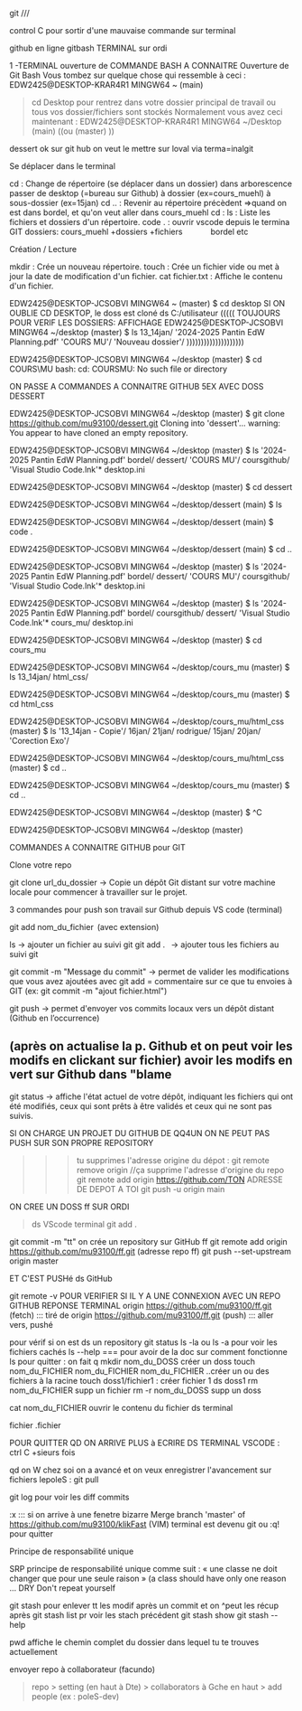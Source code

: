 git ///

control C pour sortir d'une mauvaise commande sur terminal

github en ligne
gitbash TERMINAL sur ordi

1 -TERMINAL
ouverture de COMMANDE BASH A CONNAITRE
Ouverture de Git Bash
Vous tombez sur quelque chose qui ressemble à ceci : EDW2425@DESKTOP-KRAR4R1 MINGW64 ~ (main)
> cd Desktop pour rentrez dans votre dossier principal de travail ou tous vos dossier/fichiers sont stockés
Normalement vous avez ceci maintenant : EDW2425@DESKTOP-KRAR4R1 MINGW64 ~/Desktop (main) ((ou (master) ))

dessert ok sur git hub
on veut le mettre sur loval via terma=inalgit


Se déplacer dans le terminal

cd : Change de répertoire  (se déplacer dans un dossier) dans arborescence passer de desktop (=bureau sur Github) à dossier (ex=cours_muehl) à sous-dossier (ex=15jan)
cd ..  : Revenir au répertoire précèdent =>quand on est dans bordel, et qu'on veut aller dans cours_muehl cd :
ls : Liste les fichiers et dossiers d'un répertoire.
code . : ouvrir vscode depuis le termina
GIT dossiers:  cours_muehl +dossiers +fichiers
                bordel  etc

Création / Lecture

mkdir : Crée un nouveau répertoire.
touch : Crée un fichier vide ou met à jour la date de modification d'un fichier.
cat fichier.txt : Affiche le contenu d'un fichier.



EDW2425@DESKTOP-JCSOBVI MINGW64 ~ (master)
$ cd desktop
SI ON OUBLIE CD DESKTOP, le doss est cloné ds C:/utilisateur
((((( TOUJOURS POUR VERIF LES DOSSIERS: AFFICHAGE
EDW2425@DESKTOP-JCSOBVI MINGW64 ~/desktop (master)
$ ls
 13_14jan/  '2024-2025 Pantin EdW Planning.pdf'  'COURS MU'/  'Nouveau dossier'/
))))))))))))))))))))

EDW2425@DESKTOP-JCSOBVI MINGW64 ~/desktop (master)
$ cd COURS\MU
bash: cd: COURSMU: No such file or directory

ON PASSE A COMMANDES A CONNAITRE GITHUB
5EX AVEC DOSS DESSERT

EDW2425@DESKTOP-JCSOBVI MINGW64 ~/desktop (master)
$ git clone https://github.com/mu93100/dessert.git
Cloning into 'dessert'...
warning: You appear to have cloned an empty repository.

EDW2425@DESKTOP-JCSOBVI MINGW64 ~/desktop (master)
$ ls
'2024-2025 Pantin EdW Planning.pdf'   bordel/        dessert/
'COURS MU'/                           coursgithub/
'Visual Studio Code.lnk'*             desktop.ini

EDW2425@DESKTOP-JCSOBVI MINGW64 ~/desktop (master)
$ cd dessert

EDW2425@DESKTOP-JCSOBVI MINGW64 ~/desktop/dessert (main)
$ ls

EDW2425@DESKTOP-JCSOBVI MINGW64 ~/desktop/dessert (main)
$ code .

EDW2425@DESKTOP-JCSOBVI MINGW64 ~/desktop/dessert (main)
$ cd ..

EDW2425@DESKTOP-JCSOBVI MINGW64 ~/desktop (master)
$ ls
'2024-2025 Pantin EdW Planning.pdf'   bordel/        dessert/
'COURS MU'/                           coursgithub/
'Visual Studio Code.lnk'*             desktop.ini

EDW2425@DESKTOP-JCSOBVI MINGW64 ~/desktop (master)
$ ls
'2024-2025 Pantin EdW Planning.pdf'   bordel/     coursgithub/   dessert/
'Visual Studio Code.lnk'*             cours_mu/   desktop.ini

EDW2425@DESKTOP-JCSOBVI MINGW64 ~/desktop (master)
$ cd cours_mu

EDW2425@DESKTOP-JCSOBVI MINGW64 ~/desktop/cours_mu (master)
$ ls
13_14jan/  html_css/

EDW2425@DESKTOP-JCSOBVI MINGW64 ~/desktop/cours_mu (master)
$ cd html_css

EDW2425@DESKTOP-JCSOBVI MINGW64 ~/desktop/cours_mu/html_css (master)
$ ls
'13_14jan - Copie'/   16jan/   21jan/            rodrigue/
 15jan/               20jan/  'Corection Exo'/

EDW2425@DESKTOP-JCSOBVI MINGW64 ~/desktop/cours_mu/html_css (master)
$ cd ..

EDW2425@DESKTOP-JCSOBVI MINGW64 ~/desktop/cours_mu (master)
$ cd ..

EDW2425@DESKTOP-JCSOBVI MINGW64 ~/desktop (master)
$ ^C

EDW2425@DESKTOP-JCSOBVI MINGW64 ~/desktop (master)

COMMANDES A CONNAITRE GITHUB
 pour GIT
 
Clone votre repo
 
git clone  url_du_dossier  ->  Copie un dépôt Git distant sur votre machine locale pour commencer à travailler sur le projet. 
 
 
3 commandes pour push son travail sur Github depuis VS code (terminal)
 
git add nom_du_fichier  (avec extension)

ls
->  ajouter un fichier au suivi git 
git add  .   ->   ajouter tous les fichiers au suivi git 
 
git commit -m "Message du commit"  ->  permet de valider les modifications que vous avez ajoutées avec git add = commentaire sur ce que tu envoies à GIT (ex: git commit -m "ajout fichier.html")
 
git push  ->  permet d'envoyer vos commits locaux vers un dépôt distant (Github en l’occurrence) 
 
(après on actualise la p. Github et on peut voir les modifs en clickant sur fichier)
avoir les modifs en vert sur Github dans "blame
 ----------------------------------------------------------------------------------

 
git status  ->  affiche l'état actuel de votre dépôt, indiquant les fichiers qui ont été modifiés, ceux qui sont prêts à être validés et ceux qui ne sont pas suivis. 



SI ON CHARGE UN PROJET DU GITHUB DE QQ4UN ON NE PEUT PAS PUSH SUR SON PROPRE REPOSITORY
>>>tu supprimes l'adresse origine du dépot : 
>git remote remove origin  //ça supprime l'adresse d'origine du repo
>git remote add origin https://github.com/TON ADRESSE DE DEPOT A TOI
>git push -u origin main


ON CREE UN DOSS ff SUR ORDI
> ds VScode terminal
git add .

git commit -m "tt"
on crée un repository sur GitHub ff
git remote add origin https://github.com/mu93100/ff.git (adresse repo ff)
git push --set-upstream origin master

ET C'EST PUSHé ds GitHub

git remote -v POUR VERIFIER SI IL Y A UNE CONNEXION AVEC UN REPO GITHUB
REPONSE TERMINAL
origin  https://github.com/mu93100/ff.git (fetch) ::: tiré de
origin  https://github.com/mu93100/ff.git (push)  ::: aller vers, pushé 

pour vérif si on est ds un repository git status
ls -la ou ls -a pour voir les fichiers cachés
ls --help === pour avoir de la doc sur comment fonctionne ls
pour quitter : on fait q
mkdir nom_du_DOSS créer un doss
touch nom_du_FICHIER nom_du_FICHIER nom_du_FICHIER ..créer un ou des fichiers à la racine
touch doss1/fichier1 : créer fichier 1 ds doss1
rm nom_du_FICHIER supp un fichier
rm -r nom_du_DOSS supp un doss

cat nom_du_FICHIER  ouvrir le contenu du fichier ds terminal

fichier .fichier

POUR QUITTER QD ON ARRIVE PLUS à ECRIRE DS TERMINAL VSCODE :
ctrl C +sieurs fois

qd on W chez soi on a avancé et on veux enregistrer l'avancement sur fichiers lepoleS : git pull

git log   pour voir les diff commits

:x ::: si on arrive à une fenetre bizarre Merge branch 'master' of https://github.com/mu93100/klikFast (VIM)
terminal est devenu git ou :q! pour quitter

Principe de responsabilité unique


SRP principe de responsabilité unique comme suit : « une classe ne doit changer que pour une seule raison » (a class should have only one reason …
DRY Don't repeat yourself



git stash pour enlever tt les modif après un commit et on ^peut les récup après
git stash list pr voir les stach précédent
git stash show
git stash --help

pwd  affiche le chemin complet du dossier dans lequel tu te trouves actuellement

envoyer repo à collaborateur (facundo)
> repo > setting (en haut à Dte) > collaborators à Gche en haut > add people (ex : poleS-dev)